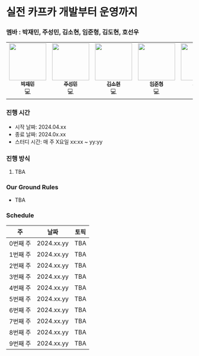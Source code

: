 # 실전 카프카 개발부터 운영까지

### 멤바 : 박재민, 주성민, 김소현, 임준형, 김도현, 호선우

<table>
    <td align="center"><a href="https://github.com/mkSpace"><img src="https://github.com/mkSpace.png" width="100px;" alt=""/><br /><sub><b>박재민</b></sub></a><br />💻</a></td>
    <td align="center"><a href="https://github.com/god9599"><img src="https://github.com/god9599.png" width="100px;" alt=""/><br /><sub><b>주성민</b></sub></a><br />💻</a></td>
    <td align="center"><a href="https://github.com/???"><img src="https://github.com/???.png" width="100px;" alt=""/><br /><sub><b>김소현</b></sub></a><br />💻</a></td>
    <td align="center"><a href="https://github.com/toychip"><img src="https://github.com/toychip.png" width="100px;" alt=""/><br /><sub><b>임준형</b></sub></a><br />💻</a></td>
    <td align="center"><a href="https://github.com/K-Diger"><img src="https://github.com/K-Diger.png" width="100px;" alt=""/><br /><sub><b>김도현</b></sub></a><br />💻</a></td>
    <td align="center"><a href="https://github.com/hocaron"><img src="https://github.com/hocaron.png" width="100px;" alt=""/><br /><sub><b>호선우</b></sub></a><br />💻</a></td>
  </tr>
</table>

### 진행 시간

* 시작 날짜: 2024.04.xx
* 종료 날짜: 2024.0x.xx
* 스터디 시간: 매 주 X요일 xx:xx ~ yy:yy

### 진행 방식

1. TBA

### Our Ground Rules

- TBA

### Schedule

|   주   |     날짜     | 토픽  
|:-----:|:----------:|:---:|
| 0번째 주 | 2024.xx.yy | TBA |
| 1번째 주 | 2024.xx.yy | TBA |
| 2번째 주 | 2024.xx.yy | TBA |
| 3번째 주 | 2024.xx.yy | TBA |
| 4번째 주 | 2024.xx.yy | TBA |
| 5번째 주 | 2024.xx.yy | TBA |
| 6번째 주 | 2024.xx.yy | TBA |
| 7번째 주 | 2024.xx.yy | TBA |
| 8번째 주 | 2024.xx.yy | TBA |
| 9번째 주 | 2024.xx.yy | TBA |

